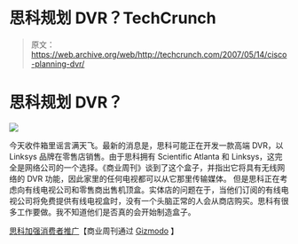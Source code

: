 # 思科规划 DVR？TechCrunch

> 原文：<https://web.archive.org/web/http://techcrunch.com/2007/05/14/cisco-planning-dvr/>

# 思科规划 DVR？

![](img/d48654e3bfdfd0a0f04f18c4f555d612.png)

今天收件箱里谣言满天飞。最新的消息是，思科可能正在开发一款高端 DVR，以 Linksys 品牌在零售店销售。由于思科拥有 Scientific Atlanta 和 Linksys，这完全是网络公司的一个选择。《商业周刊》谈到了这个盒子，并指出它将具有无线网络的 DVR 功能，因此家里的任何电视都可以从它那里传输媒体。
 但是思科正在考虑向有线电视公司和零售商出售机顶盒。实体店的问题在于，当他们订阅的有线电视公司将免费提供有线电视盒时，没有一个头脑正常的人会从商店购买。思科有很多工作要做。我不知道他们是否真的会开始制造盒子。

[思科加强消费者推广](https://web.archive.org/web/20130628161624/http://www.businessweek.com/technology/content/may2007/tc20070509_291819_page_2.htm)【商业周刊通过 [Gizmodo](https://web.archive.org/web/20130628161624/http://gizmodo.com/gadgets/fat_pipe-dream/cisco-super+dvr-on-the-way-260145.php) 】